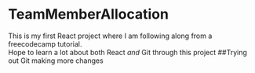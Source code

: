 # TeamMemberAllocation
This is my first React project where I am following along from a freecodecamp tutorial.  
Hope to learn a lot about both React _and_ Git through this project
##Trying out Git
making more changes
